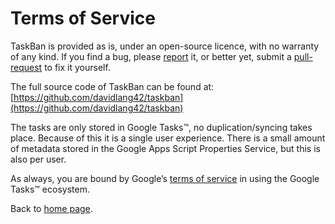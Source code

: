 # Terms of Service
TaskBan is provided as is, under an open-source licence, with no warranty of any kind. If you find a bug, please [report](https://github.com/davidlang42/taskban/issues) it, or better yet, submit a [pull-request](https://github.com/davidlang42/taskban/pulls) to fix it yourself.

The full source code of TaskBan can be found at: [https://github.com/davidlang42/taskban](https://github.com/davidlang42/taskban)

The tasks are only stored in Google Tasks™, no duplication/syncing takes place. Because of this it is a single user experience. There is a small amount of metadata stored in the Google Apps Script Properties Service, but this is also per user.

As always, you are bound by Google’s [terms of service](https://policies.google.com/terms?hl=en-US) in using the Google Tasks™ ecosystem.

Back to [home page](home.md).